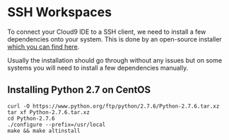 # SSH Workspaces
To connect your Cloud9 IDE to a SSH client, we need to install a few dependencies onto your system. 
This is done by an open-source installer [which you can find here](https://github.com/c9/install/).

Usually the installation should go through without any issues but on some systems you will need to install a few dependencies manually.

## Installing Python 2.7 on CentOS

    curl -O https://www.python.org/ftp/python/2.7.6/Python-2.7.6.tar.xz
    tar xf Python-2.7.6.tar.xz
    cd Python-2.7.6
    ./configure --prefix=/usr/local
    make && make altinstall